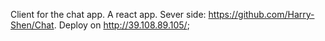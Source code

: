 Client for the chat app. A react app.
Sever side: https://github.com/Harry-Shen/Chat.
Deploy on http://39.108.89.105/;
